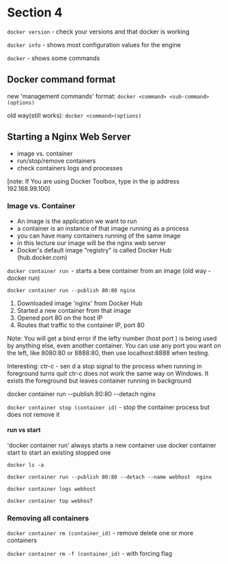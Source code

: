 # Section 4

`docker version` - check your versions and that docker is working

`docker info` - shows most configuration values for the engine

`docker` - shows some commands

## Docker command format

new 'management commands' format:
`docker <command> <sub-command> (options)`

old way(still works):
`docker <command>(options)`

## Starting a Nginx Web Server

- image vs. container
- run/stop/remove containers
- check containers logs and processes

[note: If You are using Docker Toolbox, type in the ip address 192.168.99.100]

### Image vs. Container

- An image is the application we want to run
- a container is an instance of that image running as a process
- you can have many containers running of the same image
- in this lecture our image will be the nginx web server
- Docker's default image "registry" is called Docker Hub (hub.docker.com)

`docker container run `- starts a bew container from an image (old way - docker run)

`docker container run --publish 80:80 nginx`

1. Downloaded image 'nginx' from Docker Hub
2. Started a new container from that image
3. Opened port 80 on the host IP
4. Routes that traffic to the container IP, port 80

Note: You will get a bind error if the lefty number (host port )
is being used by anything else, even another container.
You can use any port you want on the left, like 8080:80
or 8888:80, then use localhost:8888 when testing.

Interesting:
ctr-c - sen d a stop signal to the process when running in foreground
turns quit ctr-c does not work the same way on Windows.
It exists the foreground but leaves container running in background

docker container run --publish 80:80 --detach nginx

`docker container stop (container id)` - stop the container process but does not remove it

#### run vs start

'docker container run' always starts a new container
use docker container start to start an existing stopped one

`docker ls -a`

`docker container run --publish 80:80 --detach --name webhost  nginx`

`docker container logs webhost`

`docker container top webhosT`

### Removing all containers

`docker container rm (container_id)` - remove delete one or more containers

`docker container rm -f (container_id)` - with forcing flag
